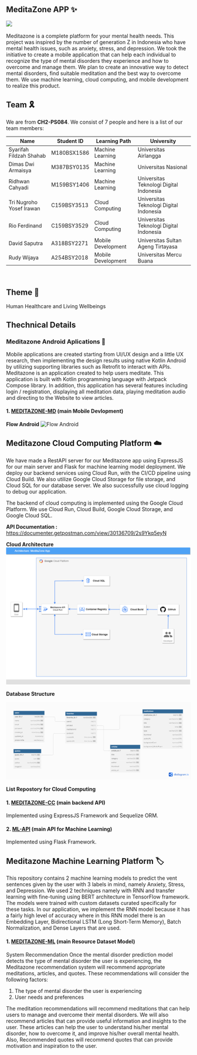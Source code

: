 
## MeditaZone APP ✨
![](/profile/resource/bg-github.png)

Meditazone is a complete platform for your mental health needs. This project was inspired by the number of generation Z in Indonesia who have mental health issues, such as anxiety, stress, and depression. We took the initiative to create a mobile application that can help each individual to recognize the type of mental disorders they experience and how to overcome and manage them. We plan to create an innovative way to detect mental disorders, find suitable meditation and the best way to overcome them. We use machine learning, cloud computing, and mobile development to realize this product.

## Team 🎗️
We are from **CH2-PS084**. We consist of 7 people and here is a list of our team members:

|  Name | Student ID | Learning Path | University |
|---|---|---|---|
| Syarifah Fildzah Shahab | M180BSX1586 | Machine Learning | Universitas Airlangga |
| Dimas Dwi Armaisya | M387BSY0135 | Machine Learning | Universitas Nasional |
| Ridhwan Cahyadi | M159BSY1406 | Machine Learning | Universitas Teknologi Digital Indonesia |
| Tri Nugroho Yosef Irawan | C159BSY3513 | Cloud Computing | Universitas Teknologi Digital Indonesia |
| Rio Ferdinand | C159BSY3529 | Cloud Computing | Universitas Teknologi Digital Indonesia |
| David Saputra | A318BSY2271 | Mobile Development | Universitas Sultan Ageng Tirtayasa |
| Rudy Wijaya | A254BSY2018 | Mobile Development | Universitas Mercu Buana |

<br>

## Theme 📖
Human Healthcare and Living Wellbeings

## Thechnical Details 
### Meditazone Android Aplications 📱
Mobile applications are created starting from UI/UX design and a little UX research, then implementing the design results using native Kotlin Android by utilizing supporting libraries such as Retrofit to interact with APIs. 
Meditazone is an application created to help users meditate. This application is built with Kotlin programming language with Jetpack Compose library. In addition, this application has several features including login / registration, displaying all meditation data, playing meditation audio and directing to the Website to view articles.

#### 1. [MEDITAZONE-MD](https://github.com/meditazone/MEDITAZONE-MD) (main Mobile Devlopment)

**Flow Android**
![Flow Android](/profile/resource/flow.jpg)

## Meditazone Cloud Computing Platform ☁️

We have made a RestAPI server for our Meditazone app using ExpressJS for our main server and Flask for machine learning model deployment. We deploy our backend services using Cloud Run, with the CI/CD pipeline using Cloud Build. We also utilize Google Cloud Storage for file storage, and Cloud SQL for our database server. We also successfully use cloud logging to debug our application.

The backend of cloud computing is implemented using the Google Cloud Platform. We use Cloud Run, Cloud Build, Google Cloud Storage, and Google Cloud SQL.

**API Documentation :** https://documenter.getpostman.com/view/30136709/2s9Ykq5eyN

**Cloud Architecture**
![Cloud Architecture](/profile/resource/cloud_archi.png)

**Database Structure**

![Database Structure](/profile/resource/database.png)

**List Repostory for Cloud Computing**

#### 1. [MEDITAZONE-CC](https://github.com/meditazone/MEDITAZONE-CC) (main backend API)

Implemented using ExpressJS Framework and Sequelize ORM.

#### 2. [ML-API](https://github.com/meditazone/ML-API) (main API for Machine Learning)
Implemented using Flask Framework.

## Meditazone Machine Learning Platform 🏷️
This repository contains 2 machine learning models to predict the vent sentences given by the user with 3 labels in mind, namely Anxiety, Stress, and Depression. We used 2 techniques namely with RNN and transfer learning with fine-tuning using BERT architecture in TensorFlow framework. The models were trained with custom datasets curated specifically for these tasks. In our application, we implement the RNN model because it has a fairly high level of accuracy where in this RNN model there is an Embedding Layer, Bidirectional LSTM (Long Short-Term Memory), Batch Normalization, and Dense Layers that are used.

#### 1. [MEDITAZONE-ML](https://github.com/meditazone/MEDITAZONE-ML) (main Resource Dataset Model)

System Recommendation
Once the mental disorder prediction model detects the type of mental disorder the user is experiencing, the Meditazone recommendation system will recommend appropriate meditations, articles, and quotes. These recommendations will consider the following factors:
1. The type of mental disorder the user is experiencing
2. User needs and preferences

The meditation recommendations will recommend meditations that can help users to manage and overcome their mental disorders. We will also recommend articles that can provide useful information and insights to the user. These articles can help the user to understand his/her mental disorder, how to overcome it, and improve his/her overall mental health. Also, Recommended quotes will recommend quotes that can provide motivation and inspiration to the user.
